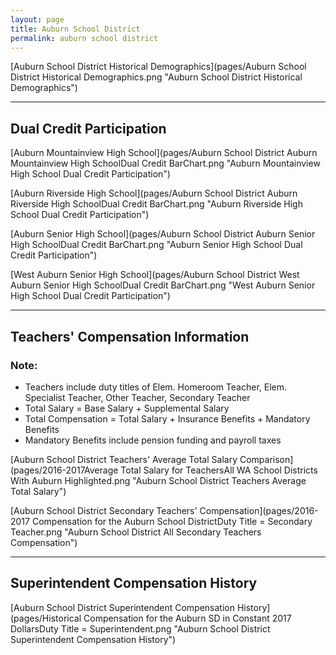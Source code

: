 ```yaml
---
layout: page
title: Auburn School District
permalink: auburn school district
---
```



[Auburn School District Historical Demographics](pages/Auburn School District Historical Demographics.png "Auburn School District Historical Demographics")

___

## Dual Credit Participation

[Auburn Mountainview High School](pages/Auburn School District Auburn Mountainview High SchoolDual Credit BarChart.png "Auburn Mountainview High School Dual Credit Participation")

[Auburn Riverside High School](pages/Auburn School District Auburn Riverside High SchoolDual Credit BarChart.png "Auburn Riverside High School Dual Credit Participation")

[Auburn Senior High School](pages/Auburn School District Auburn Senior High SchoolDual Credit BarChart.png "Auburn Senior High School Dual Credit Participation")

[West Auburn Senior High School](pages/Auburn School District West Auburn Senior High SchoolDual Credit BarChart.png "West Auburn Senior High School Dual Credit Participation")


___

## Teachers' Compensation Information
### Note:
- Teachers include duty titles of Elem. Homeroom Teacher, Elem. Specialist Teacher, Other Teacher, Secondary Teacher
- Total Salary = Base Salary + Supplemental Salary
- Total Compensation = Total Salary + Insurance Benefits + Mandatory Benefits
- Mandatory Benefits include pension funding and payroll taxes

[Auburn School District Teachers' Average Total Salary Comparison](pages/2016-2017Average Total Salary for TeachersAll WA School Districts With Auburn Highlighted.png "Auburn School District Teachers Average Total Salary")

[Auburn School District Secondary Teachers' Compensation](pages/2016-2017 Compensation for the Auburn School DistrictDuty Title = Secondary Teacher.png "Auburn School District All Secondary Teachers Compensation")


___

## Superintendent Compensation History

[Auburn School District Superintendent Compensation History](pages/Historical Compensation for the Auburn SD in Constant 2017 DollarsDuty Title = Superintendent.png "Auburn School District Superintendent Compensation History")

